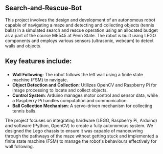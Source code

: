 ## Search-and-Rescue-Bot
This project involves the design and development of an autonomous robot capable of navigating a maze and detecting and collecting objects (tennis balls) in a simulated search and rescue operation using an allocated budget as a part of the course ME545 at Penn State. The robot is built using LEGO components and employs various sensors (ultrasonic, webcam) to detect walls and objects.

## Key features include:
###
* **Wall Following**: The robot follows the left wall using a finite state machine (FSM) to navigate.
* **Object Detection and Collection**: Utilizes OpenCV and Raspberry Pi for image processing to locate and collect objects.  
* **Control System**: Arduino manages motor control and sensor data, while a Raspberry Pi handles computation and communication.  
* **Ball Collection Mechanism**: A servo-driven mechanism for collecting tennis balls.  

The project focuses on integrating hardware (LEGO, Raspberry Pi, Arduino) and software (Python, OpenCV) to create a fully autonomous system. We designed the Lego chassis to ensure it was capable of manoeuvring through the pathways of the maze without getting stuck and implemented a finite state machine (FSM) to manage the robot's behaviours effectively for wall following. 

